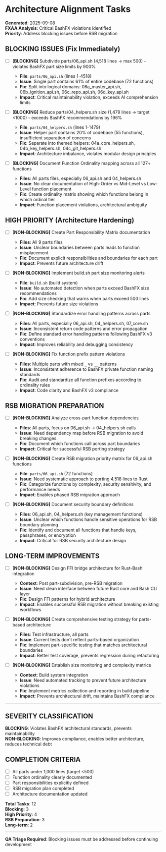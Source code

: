 # Architecture Alignment Tasks
**Generated**: 2025-09-08  
**FXAA Analysis**: Critical BashFX violations identified  
**Priority**: Address blocking issues before RSB migration  

## BLOCKING ISSUES (Fix Immediately)

- [ ] **[BLOCKING]** Subdivide parts/06_api.sh (4,518 lines → max 500) - violates BashFX part size limits by 900%
  - **File**: `parts/06_api.sh` (lines 1-4518)  
  - **Issue**: Single part contains 61% of entire codebase (72 functions)
  - **Fix**: Split into logical domains: 06a_master_api.sh, 06b_ignition_api.sh, 06c_repo_api.sh, 06d_key_api.sh
  - **Impact**: Critical maintainability violation, exceeds AI comprehension limits

- [ ] **[BLOCKING]** Reduce parts/04_helpers.sh size (1,479 lines → target <1000) - exceeds BashFX recommendations by 196%  
  - **File**: `parts/04_helpers.sh` (lines 1-1479)
  - **Issue**: Helper part contains 20% of codebase (55 functions), insufficient separation of concerns
  - **Fix**: Separate into themed helpers: 04a_core_helpers.sh, 04b_key_helpers.sh, 04c_git_helpers.sh
  - **Impact**: Architecture imbalance, violates modular design principles

- [ ] **[BLOCKING]** Document Function Ordinality mapping across all 127+ functions  
  - **Files**: All parts files, especially 06_api.sh and 04_helpers.sh
  - **Issue**: No clear documentation of High-Order vs Mid-Level vs Low-Level function placement
  - **Fix**: Create ordinality matrix showing which functions belong in which ordinal tier
  - **Impact**: Function placement violations, architectural ambiguity

## HIGH PRIORITY (Architecture Hardening)

- [ ] **[NON-BLOCKING]** Create Part Responsibility Matrix documentation
  - **Files**: All 9 parts files  
  - **Issue**: Unclear boundaries between parts leads to function misplacement
  - **Fix**: Document explicit responsibilities and boundaries for each part
  - **Impact**: Prevents future architecture drift

- [ ] **[NON-BLOCKING]** Implement build.sh part size monitoring alerts
  - **File**: `build.sh` (build system)
  - **Issue**: No automated detection when parts exceed BashFX size recommendations  
  - **Fix**: Add size checking that warns when parts exceed 500 lines
  - **Impact**: Prevents future size violations

- [ ] **[NON-BLOCKING]** Standardize error handling patterns across parts
  - **Files**: All parts, especially 06_api.sh, 04_helpers.sh, 07_core.sh
  - **Issue**: Inconsistent return code patterns and error propagation
  - **Fix**: Define standard error handling patterns following BashFX v3 conventions
  - **Impact**: Improves reliability and debugging consistency

- [ ] **[NON-BLOCKING]** Fix function prefix pattern violations  
  - **Files**: Multiple parts with mixed `_` vs `__` patterns
  - **Issue**: Inconsistent adherence to BashFX private function naming standards
  - **Fix**: Audit and standardize all function prefixes according to ordinality rules
  - **Impact**: Code clarity and BashFX v3 compliance

## RSB MIGRATION PREPARATION  

- [ ] **[NON-BLOCKING]** Analyze cross-part function dependencies
  - **Files**: All parts, focus on 06_api.sh → 04_helpers.sh calls
  - **Issue**: Need dependency map before RSB migration to avoid breaking changes  
  - **Fix**: Document which functions call across part boundaries
  - **Impact**: Critical for successful RSB porting strategy

- [ ] **[NON-BLOCKING]** Create RSB migration priority matrix for 06_api.sh functions
  - **File**: `parts/06_api.sh` (72 functions)
  - **Issue**: Need systematic approach to porting 4,518 lines to Rust
  - **Fix**: Categorize functions by complexity, security sensitivity, and performance needs
  - **Impact**: Enables phased RSB migration approach

- [ ] **[NON-BLOCKING]** Document security boundary definitions  
  - **Files**: 06_api.sh, 04_helpers.sh (key management functions)
  - **Issue**: Unclear which functions handle sensitive operations for RSB boundary planning
  - **Fix**: Identify and document all functions that handle keys, passphrases, or encryption
  - **Impact**: Critical for RSB security architecture design

## LONG-TERM IMPROVEMENTS

- [ ] **[NON-BLOCKING]** Design FFI bridge architecture for Rust-Bash integration
  - **Context**: Post part-subdivision, pre-RSB migration
  - **Issue**: Need clean interface between future Rust core and Bash CLI layer
  - **Fix**: Design FFI patterns for hybrid architecture
  - **Impact**: Enables successful RSB migration without breaking existing workflows

- [ ] **[NON-BLOCKING]** Create comprehensive testing strategy for parts-based architecture  
  - **Files**: Test infrastructure, all parts
  - **Issue**: Current tests don't reflect parts-based organization
  - **Fix**: Implement part-specific testing that matches architectural boundaries
  - **Impact**: Better test coverage, prevents regression during refactoring

- [ ] **[NON-BLOCKING]** Establish size monitoring and complexity metrics
  - **Context**: Build system integration  
  - **Issue**: Need automated tracking to prevent future architecture violations
  - **Fix**: Implement metrics collection and reporting in build pipeline
  - **Impact**: Prevents architectural drift, maintains BashFX compliance

---

## SEVERITY CLASSIFICATION

**BLOCKING**: Violates BashFX architectural standards, prevents maintainability  
**NON-BLOCKING**: Improves compliance, enables better architecture, reduces technical debt  

## COMPLETION CRITERIA

- [ ] All parts under 1,000 lines (target <500)
- [ ] Function ordinality clearly documented  
- [ ] Part responsibilities explicitly defined
- [ ] RSB migration plan completed
- [ ] Architecture documentation updated

**Total Tasks**: 12  
**Blocking**: 3  
**High Priority**: 4  
**RSB Preparation**: 3  
**Long-term**: 2  

---

**QA Triage Required**: Blocking issues must be addressed before continuing development